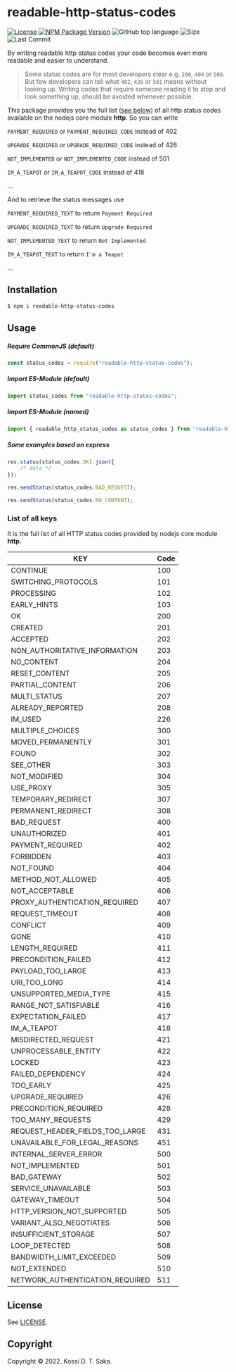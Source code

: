 # readable-http-status-codes

[![License][license-image]][license-url] [![NPM Package Version][npm-image-version]][npm-url] ![GitHub top language][language-image] ![Size][size-image] ![Last Commit][commit-image]

By writing readable http status codes your code becomes even more readable and easier to understand.

> Some status codes are for most developers clear e.g. `200`, `404` or `500`. But few developers can tell what `402`, `426` or `501` means without looking up. Writing codes that require someone reading it to stop and look something up, should be avoided whenever possible.

This package provides you the full list ([see below](#list-of-all-keys)) of all http status codes available on the nodejs core module **http**. So you can write

`PAYMENT_REQUIRED` or `PAYMENT_REQUIRED_CODE` instead of 402

`UPGRADE_REQUIRED` or `UPGRADE_REQUIRED_CODE` instead of 426

`NOT_IMPLEMENTED` or `NOT_IMPLEMENTED_CODE` instead of 501

`IM_A_TEAPOT` or `IM_A_TEAPOT_CODE` instead of 418

...

And to retrieve the status messages use

`PAYMENT_REQUIRED_TEXT` to return `Payment Required`

`UPGRADE_REQUIRED_TEXT` to return `Upgrade Required`

`NOT_IMPLEMENTED_TEXT` to return `Not Implemented`

`IM_A_TEAPOT_TEXT` to return `I'm a Teapot`

...

## Installation

```bash
$ npm i readable-http-status-codes
```

## Usage

##### Require CommonJS (default)

```js
const status_codes = require("readable-http-status-codes");
```

##### Import ES-Module (default)

```js
import status_codes from "readable-http-status-codes";
```

##### Import ES-Module (named)

```js
import { readable_http_status_codes as status_codes } from "readable-http-status-codes";
```

##### Some examples based on express

```js
res.status(status_codes.OK).json({
    /* data */
});
```

```js
res.sendStatus(status_codes.BAD_REQUEST);
```

```js
res.sendStatus(status_codes.NO_CONTENT);
```

### List of all keys

It is the full list of all HTTP status codes provided by nodejs core module **http**.

| KEY                             | Code |
| ------------------------------- | ---- |
| CONTINUE                        | 100  |
| SWITCHING_PROTOCOLS             | 101  |
| PROCESSING                      | 102  |
| EARLY_HINTS                     | 103  |
| OK                              | 200  |
| CREATED                         | 201  |
| ACCEPTED                        | 202  |
| NON_AUTHORITATIVE_INFORMATION   | 203  |
| NO_CONTENT                      | 204  |
| RESET_CONTENT                   | 205  |
| PARTIAL_CONTENT                 | 206  |
| MULTI_STATUS                    | 207  |
| ALREADY_REPORTED                | 208  |
| IM_USED                         | 226  |
| MULTIPLE_CHOICES                | 300  |
| MOVED_PERMANENTLY               | 301  |
| FOUND                           | 302  |
| SEE_OTHER                       | 303  |
| NOT_MODIFIED                    | 304  |
| USE_PROXY                       | 305  |
| TEMPORARY_REDIRECT              | 307  |
| PERMANENT_REDIRECT              | 308  |
| BAD_REQUEST                     | 400  |
| UNAUTHORIZED                    | 401  |
| PAYMENT_REQUIRED                | 402  |
| FORBIDDEN                       | 403  |
| NOT_FOUND                       | 404  |
| METHOD_NOT_ALLOWED              | 405  |
| NOT_ACCEPTABLE                  | 406  |
| PROXY_AUTHENTICATION_REQUIRED   | 407  |
| REQUEST_TIMEOUT                 | 408  |
| CONFLICT                        | 409  |
| GONE                            | 410  |
| LENGTH_REQUIRED                 | 411  |
| PRECONDITION_FAILED             | 412  |
| PAYLOAD_TOO_LARGE               | 413  |
| URI_TOO_LONG                    | 414  |
| UNSUPPORTED_MEDIA_TYPE          | 415  |
| RANGE_NOT_SATISFIABLE           | 416  |
| EXPECTATION_FAILED              | 417  |
| IM_A_TEAPOT                     | 418  |
| MISDIRECTED_REQUEST             | 421  |
| UNPROCESSABLE_ENTITY            | 422  |
| LOCKED                          | 423  |
| FAILED_DEPENDENCY               | 424  |
| TOO_EARLY                       | 425  |
| UPGRADE_REQUIRED                | 426  |
| PRECONDITION_REQUIRED           | 428  |
| TOO_MANY_REQUESTS               | 429  |
| REQUEST_HEADER_FIELDS_TOO_LARGE | 431  |
| UNAVAILABLE_FOR_LEGAL_REASONS   | 451  |
| INTERNAL_SERVER_ERROR           | 500  |
| NOT_IMPLEMENTED                 | 501  |
| BAD_GATEWAY                     | 502  |
| SERVICE_UNAVAILABLE             | 503  |
| GATEWAY_TIMEOUT                 | 504  |
| HTTP_VERSION_NOT_SUPPORTED      | 505  |
| VARIANT_ALSO_NEGOTIATES         | 506  |
| INSUFFICIENT_STORAGE            | 507  |
| LOOP_DETECTED                   | 508  |
| BANDWIDTH_LIMIT_EXCEEDED        | 509  |
| NOT_EXTENDED                    | 510  |
| NETWORK_AUTHENTICATION_REQUIRED | 511  |

## License

See [LICENSE][license-url].

## Copyright

Copyright &copy; 2022. Kossi D. T. Saka.

[npm-image-version]: https://img.shields.io/npm/v/readable-http-status-codes.svg
[npm-image-downloads]: https://img.shields.io/npm/dm/readable-http-status-codes.svg?color=purple
[npm-url]: https://npmjs.org/package/readable-http-status-codes
[license-image]: https://img.shields.io/github/license/kossidts/readable-http-status-codes
[license-url]: https://github.com/kossidts/readable-http-status-codes/blob/master/LICENSE
[language-image]: https://img.shields.io/github/languages/top/kossidts/readable-http-status-codes?color=yellow
[size-image]: https://img.shields.io/github/repo-size/kossidts/readable-http-status-codes?color=light
[commit-image]: https://img.shields.io/github/last-commit/kossidts/readable-http-status-codes
[actions-url]: https://github.com/kossidts/readable-http-status-codes/actions
[workflow-image]: https://github.com/kossidts/readable-http-status-codes/actions/workflows/node.js.yml/badge.svg
[workflow-image-2]: https://github.com/kossidts/readable-http-status-codes/workflows/Node.js%20CI/badge.svg
